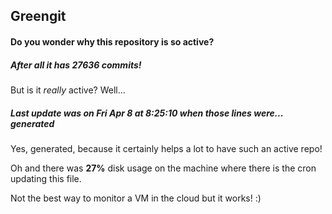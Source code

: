 ## Greengit

#### Do you wonder why this repository is so active?

##### After all it has 27636 commits!

But is it *really* active? Well...

##### Last update was on Fri Apr 8 at 8:25:10 when those lines were... generated

Yes, generated, because it certainly helps a lot to have such an active repo!

Oh and there was **27%** disk usage on the machine
where there is the cron updating this file.

Not the best way to monitor a VM in the cloud but it works! :)
